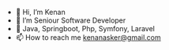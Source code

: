 - 👋 Hi, I’m Kenan
- 👀 I’m Seniour Software Developer
- 🌱 Java, Springboot, Php, Symfony, Laravel
- 📫 How to reach me kenanasker@gmail.com

